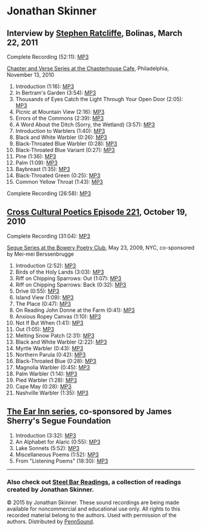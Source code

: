 Jonathan Skinner
================


Interview by [Stephen Ratcliffe](/Ratcliffe.php), Bolinas, March 22, 2011
-------------------------------------------------------------------------

Complete Recording (52:11): [MP3](http://media.sas.upenn.edu/pennsound/authors/Ratcliffe/Ratcliffe-Stephen_Interview_Jonathan-Skinner_Bolinas_3-22-11.mp3)


[Chapter and Verse Series at the Chapterhouse Cafe](/pennsound/x/Chapterhouse.php), Philadelphia, November 13, 2010

1.  Introduction (1:16): [MP3](https://media.sas.upenn.edu/pennsound/authors/Skinner/11-13-10/Skinner-Jonathan_01_Introduction_Chapter-and-Verse_PHL_11-13-10.mp3)
2.  In Bertram's Garden (3:54): [MP3](https://media.sas.upenn.edu/pennsound/authors/Skinner/11-13-10/Skinner-Jonathan_02_In-Bertrams-Garden_Chapter-and-Verse_PHL_11-13-10.mp3)
3.  Thousands of Eyes Catch the Light Through Your Open Door (2:05): [MP3](https://media.sas.upenn.edu/pennsound/authors/Skinner/11-13-10/Skinner-Jonathan_03_Thousands_Of_Eyes_Catch_The_Light_Through_Your_Open_Door_Chapter-and-Verse_PHL_11-13-10.mp3)
4.  Picnic at Mountain View (2:16): [MP3](https://media.sas.upenn.edu/pennsound/authors/Skinner/11-13-10/Skinner-Jonathan_04_Picnic-At-Mountain-View_Chapter-and-Verse_PHL_11-13-10.mp3)
5.  Errors of the Commons (2:39): [MP3](https://media.sas.upenn.edu/pennsound/authors/Skinner/11-13-10/Skinner-Jonathan_05_Errors-Of-The-Commons_Chapter-and-Verse_PHL_11-13-10.mp3)
6.  A Word About the Ditch (Sorry, the Wetland) (3:57): [MP3](https://media.sas.upenn.edu/pennsound/authors/Skinner/11-13-10/Skinner-Jonathan_06_A-Word-About-The-Ditch_Chapter-and-Verse_PHL_11-13-10.mp3)
7.  Introduction to Warblers (1:40): [MP3](https://media.sas.upenn.edu/pennsound/authors/Skinner/11-13-10/Skinner-Jonathan_07_Introduction-To-Warblers_Chapter-and-Verse_PHL_11-13-10.mp3)
8.  Black and White Warbler (0:26): [MP3](https://media.sas.upenn.edu/pennsound/authors/Skinner/11-13-10/Skinner-Jonathan_08_Black-And-White-Warbler_Chapter-and-Verse_PHL_11-13-10.mp3)
9.  Black-Throated Blue Warbler (0:28): [MP3](https://media.sas.upenn.edu/pennsound/authors/Skinner/11-13-10/Skinner-Jonathan_09_Black-Throated-Blue-Warbler_Chapter-and-Verse_PHL_11-13-10.mp3)
10. Black-Throated Blue Variant (0:27): [MP3](https://media.sas.upenn.edu/pennsound/authors/Skinner/11-13-10/Skinner-Jonathan_10_Black-Throated-Blue-Variant_Chapter-and-Verse_PHL_11-13-10.mp3)
11. Pine (1:36): [MP3](https://media.sas.upenn.edu/pennsound/authors/Skinner/11-13-10/Skinner-Jonathan_11_Pine_Chapter-and-Verse_PHL_11-13-10.mp3)
12. Palm (1:09): [MP3](https://media.sas.upenn.edu/pennsound/authors/Skinner/11-13-10/Skinner-Jonathan_12_Palm_Chapter-and-Verse_PHL_11-13-10.mp3)
13. Baybreast (1:35): [MP3](https://media.sas.upenn.edu/pennsound/authors/Skinner/11-13-10/Skinner-Jonathan_13_Baybreast_Chapter-and-Verse_PHL_11-13-10.mp3)
14. Black-Throated Green (0:25): [MP3](https://media.sas.upenn.edu/pennsound/authors/Skinner/11-13-10/Skinner-Jonathan_14_Black-Throated-Green_Chapter-and-Verse_PHL_11-13-10.mp3)
15. Common Yellow Throat (1:43): [MP3](https://media.sas.upenn.edu/pennsound/authors/Skinner/11-13-10/Skinner-Jonathan_15_Common-Yellow-Throat_Chapter-and-Verse_PHL_11-13-10.mp3)

Complete Recording (26:58): [MP3](https://media.sas.upenn.edu/pennsound/groups/Chapterhouse%20Series/CH-V/Skinner-Jonathan_03_Complete%20Reading_Chapter-and-Verse_PHL_11-13-10.mp3)


[Cross Cultural Poetics Episode 221](/pennsound/x/XCP.php#221), October 19, 2010
--------------------------------------------------------------------------------

Complete Recording (31:04): [MP3](https://media.sas.upenn.edu/pennsound/groups/XCP/XCP_221_Skinner_10-19-10.mp3)


[Segue Series at the Bowery Poetry Club](/pennsound/x/Segue-BPC.php), May 23, 2009, NYC, co-sponsored by Mei-mei Berssenbrugge

1.  Introduction (2:52): [MP3](https://media.sas.upenn.edu/pennsound/authors/Skinner/05-23-09/Skinner-Johnathan_01_Introduction_Segue-BPC_NYC_05-23-09%20.mp3)
2.  Birds of the Holy Lands (3:03): [MP3](https://media.sas.upenn.edu/pennsound/authors/Skinner/05-23-09/Skinner-Johnathan_02_Birds-Of-The-Holy-Lands_Segue-BPC_NYC_05-23-09%20.mp3)
3.  Riff on Chipping Sparrows: Out (1:07): [MP3](https://media.sas.upenn.edu/pennsound/authors/Skinner/05-23-09/Skinner-Johnathan_03_Riff-On-Chipping-Sparrows-Out_Segue-BPC_NYC_05-23-09%20.mp3)
4.  Riff on Chipping Sparrows: Back (0:32): [MP3](https://media.sas.upenn.edu/pennsound/authors/Skinner/05-23-09/Skinner-Johnathan_04_Riff-On-Chipping-Sparrows-Back_Segue-BPC_NYC_05-23-09%20.mp3)
5.  Drive (0:55): [MP3](https://media.sas.upenn.edu/pennsound/authors/Skinner/05-23-09/Skinner-Johnathan_05_Drive_Segue-BPC_NYC_05-23-09%20.mp3)
6.  Island View (1:09): [MP3](https://media.sas.upenn.edu/pennsound/authors/Skinner/05-23-09/Skinner-Johnathan_06_Island-View_Segue-BPC_NYC_05-23-09%20.mp3)
7.  The Place (0:47): [MP3](%20https://media.sas.upenn.edu/pennsound/authors/Skinner/05-23-09/Skinner-Johnathan_07_The-Place_Segue-BPC_NYC_05-23-09%20.mp3)
8.  On Reading John Donne at the Farm (0:41): [MP3](https://media.sas.upenn.edu/pennsound/authors/Skinner/05-23-09/Skinner-Johnathan_08_On-Reading-John-Donne-At-The-Farm_Segue-BPC_NYC_05-23-09%20.mp3)
9.  Anxious Ropey Canvas (1:10): [MP3](https://media.sas.upenn.edu/pennsound/authors/Skinner/05-23-09/Skinner-Johnathan_09_Anxious-Ropey-Canvas_Segue-BPC_NYC_05-23-09%20.mp3)
10. Not If But When (1:41): [MP3](https://media.sas.upenn.edu/pennsound/authors/Skinner/05-23-09/Skinner-Johnathan_10_Not-If-But-When_Segue-BPC_NYC_05-23-09%20.mp3)
11. Out (1:05): [MP3](https://media.sas.upenn.edu/pennsound/authors/Skinner/05-23-09/Skinner-Johnathan_11_Out_Segue-BPC_NYC_05-23-09%20.mp3)
12. Melting Snow Patch (2:31): [MP3](https://media.sas.upenn.edu/pennsound/authors/Skinner/05-23-09/Skinner-Johnathan_12_Melting-Snow-Patch_Segue-BPC_NYC_05-23-09%20.mp3)
13. Black and White Warbler (2:22): [MP3](https://media.sas.upenn.edu/pennsound/authors/Skinner/05-23-09/Skinner-Johnathan_13_Black-And-White-Warbler_Segue-BPC_NYC_05-23-09%20.mp3)
14. Myrtle Warbler (0:43): [MP3](https://media.sas.upenn.edu/pennsound/authors/Skinner/05-23-09/Skinner-Johnathan_14_Myrtle-Warbler_Segue-BPC_NYC_05-23-09%20.mp3)
15. Northern Parula (0:42): [MP3](https://media.sas.upenn.edu/pennsound/authors/Skinner/05-23-09/Skinner-Johnathan_15_Northern-Parula_Segue-BPC_NYC_05-23-09%20.mp3)
16. Black-Throated Blue (0:28): [MP3](https://media.sas.upenn.edu/pennsound/authors/Skinner/05-23-09/Skinner-Johnathan_16_Black-Throated-Blue_Segue-BPC_NYC_05-23-09%20.mp3)
17. Magnolia Warbler (0:45): [MP3](https://media.sas.upenn.edu/pennsound/authors/Skinner/05-23-09/Skinner-Johnathan_17_Magnolia-Warbler_Segue-BPC_NYC_05-23-09%20.mp3)
18. Palm Warbler (1:14): [MP3](https://media.sas.upenn.edu/pennsound/authors/Skinner/05-23-09/Skinner-Johnathan_18_Palm-Warbler_Segue-BPC_NYC_05-23-09%20.mp3)
19. Pied Warbler (1:28): [MP3](https://media.sas.upenn.edu/pennsound/authors/Skinner/05-23-09/Skinner-Johnathan_19_Pied-Warbler_Segue-BPC_NYC_05-23-09%20.mp3)
20. Cape May (0:28): [MP3](https://media.sas.upenn.edu/pennsound/authors/Skinner/05-23-09/Skinner-Johnathan_20_Cape-May_Segue-BPC_NYC_05-23-09%20.mp3)
21. Nashville Warbler (1:35): [MP3](https://media.sas.upenn.edu/pennsound/authors/Skinner/05-23-09/Skinner-Johnathan_21_Nashville-Warbler_Segue-BPC_NYC_05-23-09%20.mp3)


[The Ear Inn series](/pennsound/x/Segue-DH.php#2-3-01%3ESegue%20Series%20at%20Double%20Happiness%3C/a%3E,%20February%203,%202001,%20NYC,%20%3Ca%20href=), co-sponsored by James Sherry's Segue Foundation
---------------------------------------------------------------------------------------------------------------------------------------------------------------------------------------------------------

1.  Introduction (3:32): [MP3](https://media.sas.upenn.edu/pennsound/authors/Skinner/02-03-01/Skinner-Jonathan_01_Introduction_Segue-DH_NYC_2-3-01.mp3)
2.  An Alphabet for Alaric (0:55): [MP3](https://media.sas.upenn.edu/pennsound/authors/Skinner/02-03-01/Skinner-Jonathan_02_An-Alphabet-For-Alaric_Segue-DH_NYC_2-3-01.mp3)
3.  Lake Sonnets (5:52): [MP3](https://media.sas.upenn.edu/pennsound/authors/Skinner/02-03-01/Skinner-Jonathan_03_Lake-Sonnets_Segue-DH_NYC_2-3-01.mp3)
4.  Miscellaneous Poems (1:52): [MP3](https://media.sas.upenn.edu/pennsound/authors/Skinner/02-03-01/Skinner-Jonathan_04_Miscellaneous-Poems_Segue-DH_NYC_2-3-01.mp3)
5.  From "Listening Poems" (18:30): [MP3](https://media.sas.upenn.edu/pennsound/authors/Skinner/02-03-01/Skinner-Jonathan_05_From-Listening-Poems_Segue-DH_NYC_2-3-01.mp3)

------------------------------------------------------------------------

### Also check out [Steel Bar Readings](/pennsound/x/Steel-Bar.php), a collection of readings created by Jonathan Skinner.

  

© 2015 by Jonathan Skinner. These sound recordings are being made available for noncommercial and
educational use only. All rights to this recorded material belong to the authors. Used with permission of the authors.
Distributed by [PennSound](http://writing.upenn.edu/pennsound).
